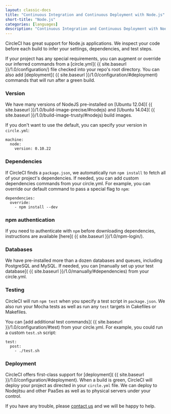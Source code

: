 ```yaml
---
layout: classic-docs
title: "Continuous Integration and Continuous Deployment with Node.js"
short-title: "Node.js"
categories: [languages]
description: "Continuous Integration and Continuous Deployment with Node.js"
---
```


CircleCI has great support for Node.js applications.
We inspect your code before each build to infer your settings, dependencies, and test steps.

If your project has any special requirements, you can augment or override our
inferred commands from a [circle.yml]( {{ site.baseurl }}/1.0/configuration/)
file checked into your repo's root directory. You can also add [deployment]( {{ site.baseurl }}/1.0/configuration/#deployment)
commands that will run after a green build.

### Version

We have many versions of NodeJS pre-installed on [Ubuntu 12.04]( {{ site.baseurl }}/1.0/build-image-precise/#nodejs) and [Ubuntu 14.04]( {{ site.baseurl }}/1.0/build-image-trusty/#nodejs) build images.

If you don't want to use the default, you can specify your version in `circle.yml`:

```
machine:
  node:
    version: 0.10.22
```

### Dependencies

If CircleCI finds a `package.json`, we automatically run `npm install` to fetch
all of your project's dependencies.
If needed, you can add custom dependencies commands from your circle.yml.
For example, you can override our default command to pass a special flag to `npm`:

```
dependencies:
  override:
    - npm install --dev
```

### npm authentication

If you need to authenticate with `npm` before downloading dependencies, 
instructions are available [here]( {{ site.baseurl }}/1.0/npm-login/).

### Databases

We have pre-installed more than a dozen databases and queues,
including PostgreSQL and MySQL. If needed, you can
[manually set up your test database]( {{ site.baseurl }}/1.0/manually/#dependencies) from your circle.yml.

### Testing

CircleCI will run `npm test` when you specify a test script in `package.json`.
We also run your Mocha tests as well as run any `test` targets in Cakefiles or Makefiles.

You can [add additional test commands]( {{ site.baseurl }}/1.0/configuration/#test)
from your circle.yml. For example, you could run a custom `test.sh` script:

```
test:
  post:
    - ./test.sh
```

### Deployment

CircleCI offers first-class support for [deployment]( {{ site.baseurl }}/1.0/configuration/#deployment).
When a build is green, CircleCI will deploy your project as directed
in your `circle.yml` file.
We can deploy to Nodejitsu and other PaaSes as well as to
physical servers under your control.

If you have any trouble, please [contact us](https://support.circleci.com/)
and we will be happy to help.
